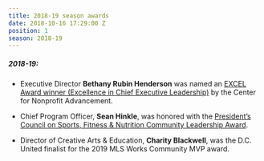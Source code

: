 ```yaml
---
title: 2018-19 season awards
date: 2018-10-16 17:29:00 Z
position: 1
season: 2018-19
---
```


##### **2018-19**:

* Executive Director **Bethany Rubin Henderson** was named an [EXCEL Award winner (Excellence in Chief Executive Leadership)](https://www.nonprofitadvancement.org/2018-excel-finalist-bethany-henderson/) by the Center for Nonprofit Advancement. 

* Chief Program Officer, **Sean Hinkle**, was honored with the [President’s Council on Sports, Fitness & Nutrition Community Leadership Award](https://www.dcscores.org/blog/2019/07/sean-hinkle-honored-with-presidents-council-on-sports-fitness-and-nutrition-community-leadership-award).

* Director of Creative Arts & Education, **Charity Blackwell**, was the D.C. United finalist for the 2019 MLS Works Community MVP award.